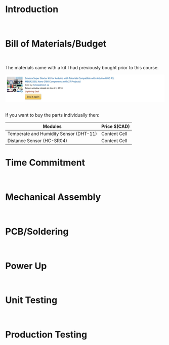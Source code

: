 <h1>Introduction</h1><br>
	<!-- System Diagram here-->

<h1>Bill of Materials/Budget</h1><br>
	<!-- Bill of components here (individual or package?)-->
<p>The materials came with a kit I had previously bought prior to this course.</p>
<img src = "proof_of_purchase.JPG" alt="kit1"> <br>
<br><p>If you want to buy the parts individually then: <br>

Modules 	  | Price $(CAD)
------------- | -------------
Temperate and Humidity Sensor (DHT-11)| Content Cell
Distance Sensor (HC-SR04) | Content Cell


</p>

<h1>Time Commitment</h1><br>
	<!--Time expected to finis this?-->

<h1>Mechanical Assembly</h1><br>

<h1>PCB/Soldering</h1><br>

<h1>Power Up</h1><br>

<h1>Unit Testing</h1><br>

<h1>Production Testing </h1><br>


